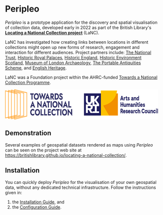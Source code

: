 # Peripleo

*Peripleo* is a prototype application for the discovery and spatial visualisation of collection data, developed early in 2022 as part of the British Library's [**Locating a National Collection project**](https://britishlibrary.github.io/locating-a-national-collection/home.html) (LaNC).

LaNC has investigated how creating links between locations in different collections might open up new forms of research, engagement and interaction for different audiences. Project partners include: [The National Trust](https://www.nationaltrust.org.uk/), [Historic Royal Palaces](https://www.hrp.org.uk/), [Historic England](http://www.HistoricEngland.org.uk), [Historic Environment Scotland](https://www.historicenvironment.scot/), [Museum of London Archaeology](https://www.mola.org.uk/), [The Portable Antiquities Scheme](https://finds.org.uk/), and [English Heritage](https://www.english-heritage.org.uk/).

LaNC was a Foundation project within the AHRC-funded [Towards a National Collection Programme](https://www.nationalcollection.org.uk/).

[<img src="./logos/TaNC-AHRC-logos.png" height="100">](https://www.nationalcollection.org.uk/)

## Demonstration

Several examples of geospatial datasets rendered as maps using *Peripleo* can be seen on the project web site at https://britishlibrary.github.io/locating-a-national-collection/. 

## Installation

You can quickly deploy *Peripleo* for the visualisation of your own geospatial data, without any dedicated technical infrastructure. Follow the instructions given in:
1. the [Installation Guide](https://github.com/britishlibrary/peripleo/blob/main/README.md), and
2. the [Configuration Guide](https://github.com/britishlibrary/peripleo/blob/main/Configuration-Guide.md).
